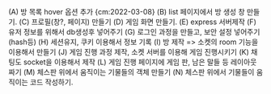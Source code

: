 (A) 방 목록 hover 옵션 추가 {cm:2022-03-08}
(B) list 페이지에서 방 생성 창 만들기.
(C) 프로필(창?, 페이지) 만들기
(D) 게임 화면 만들기.
(E) express 서버제작
(F) 유저 정보를 위해서 db생성후 넣어주기
(G) 로그인 과정을 만들고, 보안 설정 넣어주기(hash등)
(H) 세션유지, 쿠키 이용해서 정보 기록
(I) 방 제작 => 소켓의 room 기능을 이용해서 만들기
(J) 게임 진행 과정 제작, 소켓 서버를 이용해 게임 진행시키기
(K) 채팅도 socket을 이용해서 제작
(L) 게임 진행 페이지에 게임 판, 남은 말들 등 레이아웃 짜기
(M) 체스판 위에서 움직이는 기물들의 객체 만들기
(N) 체스판 위에서 기물들이 움직이는 코드 작성하기.